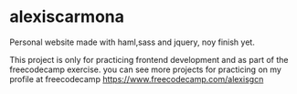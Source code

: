 # alexiscarmona
Personal website made with haml,sass and jquery, noy finish yet.

This project is only for practicing frontend development and as part of the freecodecamp exercise.
you can see more projects for practicing on my profile at freecodecamp https://www.freecodecamp.com/alexisgcn
